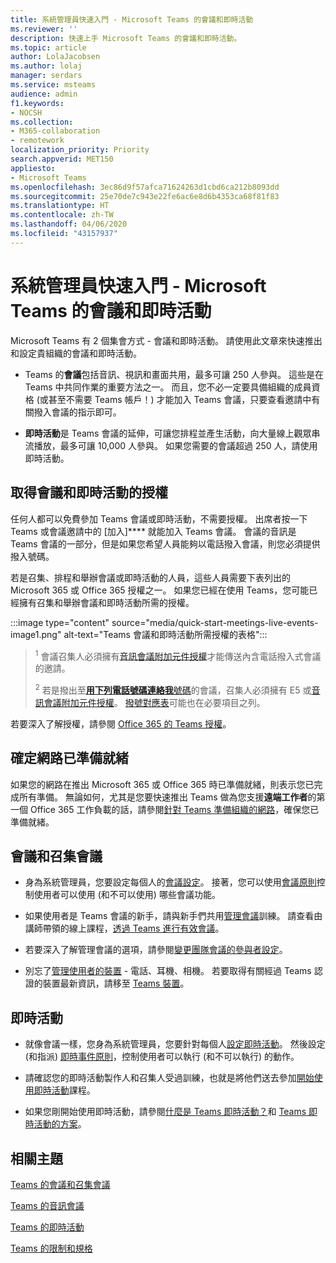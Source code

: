 ```yaml
---
title: 系統管理員快速入門 - Microsoft Teams 的會議和即時活動
ms.reviewer: ''
description: 快速上手 Microsoft Teams 的會議和即時活動。
ms.topic: article
author: LolaJacobsen
ms.author: lolaj
manager: serdars
ms.service: msteams
audience: admin
f1.keywords:
- NOCSH
ms.collection:
- M365-collaboration
- remotework
localization_priority: Priority
search.appverid: MET150
appliesto:
- Microsoft Teams
ms.openlocfilehash: 3ec86d9f57afca71624263d1cbd6ca212b8093dd
ms.sourcegitcommit: 25e70de7c943e22fe6ac6e8d6b4353ca68f81f83
ms.translationtype: HT
ms.contentlocale: zh-TW
ms.lasthandoff: 04/06/2020
ms.locfileid: "43157937"
---
```

# <a name="admin-quick-start---meetings-and-live-events-in-microsoft-teams"></a>系統管理員快速入門 - Microsoft Teams 的會議和即時活動

Microsoft Teams 有 2 個集會方式 - 會議和即時活動。 請使用此文章來快速推出和設定貴組織的會議和即時活動。 

 - Teams 的**會議**包括音訊、視訊和畫面共用，最多可讓 250 人參與。 這些是在 Teams 中共同作業的重要方法之一。 而且，您不必一定要具備組織的成員資格 (或甚至不需要 Teams 帳戶！) 才能加入 Teams 會議，只要查看邀請中有關撥入會議的指示即可。 

 - **即時活動**是 Teams 會議的延伸，可讓您排程並產生活動，向大量線上觀眾串流播放，最多可讓 10,000 人參與。 如果您需要的會議超過 250 人，請使用即時活動。

## <a name="get-licenses-for-meetings-and-live-events"></a>取得會議和即時活動的授權

任何人都可以免費參加 Teams 會議或即時活動，不需要授權。 出席者按一下 Teams 或會議邀請中的 [加入]**** 就能加入 Teams 會議。 會議的音訊是 Teams 會議的一部分，但是如果您希望人員能夠以電話撥入會議，則您必須提供撥入號碼。 

若是召集、排程和舉辦會議或即時活動的人員，這些人員需要下表列出的 Microsoft 365 或 Office 365 授權之一。 如果您已經在使用 Teams，您可能已經擁有召集和舉辦會議和即時活動所需的授權。 

:::image type="content" source="media/quick-start-meetings-live-events-image1.png" alt-text="Teams 會議和即時活動所需授權的表格":::

> <sup>1</sup>  會議召集人必須擁有[音訊會議附加元件授權](teams-add-on-licensing/microsoft-teams-add-on-licensing.md)才能傳送內含電話撥入式會議的邀請。
>
> <sup>2</sup>  若是撥出至[**用下列電話號碼連絡我**號碼](set-up-the-call-me-feature-for-your-users.md)的會議，召集人必須擁有 E5 或[音訊會議附加元件授權](teams-add-on-licensing/microsoft-teams-add-on-licensing.md)。 [撥號對應表](what-are-dial-plans.md)可能也在必要項目之列。 


若要深入了解授權，請參閱 [Office 365 的 Teams 授權](Office-365-licensing.md)。 

## <a name="make-sure-your-networks-ready"></a>確定網路已準備就緒

如果您的網路在推出 Microsoft 365 或 Office 365 時已準備就緒，則表示您已完成所有準備。 無論如何，尤其是您要快速推出 Teams 做為您支援**遠端工作者**的第一個 Office 365 工作負載的話，請參閱[針對 Teams 準備組織的網路](prepare-network.md)，確保您已準備就緒。

## <a name="meetings-and-conferencing"></a>會議和召集會議

- 身為系統管理員，您要設定每個人的[會議設定](meeting-settings-in-teams.md)。 接著，您可以使用[會議原則](meeting-policies-in-teams.md)控制使用者可以使用 (和不可以使用) 哪些會議功能。 

- 如果使用者是 Teams 會議的新手，請與新手們共用[管理會議](https://support.office.com/article/join-a-teams-meeting-078e9868-f1aa-4414-8bb9-ee88e9236ee4)訓練。 請查看由講師帶領的線上課程，[透過 Teams 進行有效會議](https://microsoftteams.eventbuilder.com/MaximizingTeamsMeetings)。

- 若要深入了解管理會議的選項，請參閱[變更團隊會議的參與者設定](https://support.microsoft.com/office/change-participant-settings-for-a-teams-meeting-53261366-dbd5-45f9-aae9-a70e6354f88e)。

- 別忘了[管理使用者的裝置](device-management.md) - 電話、耳機、相機。 若要取得有關經過 Teams 認證的裝置最新資訊，請移至 [Teams 裝置](https://office.com/teamsdevices)。

## <a name="live-events"></a>即時活動

- 就像會議一樣，您身為系統管理員，您要針對每個人[設定即時活動](teams-live-events/configure-teams-live-events.md)。 然後設定 (和指派) [即時事件原則](teams-live-events/set-up-for-teams-live-events.md)，控制使用者可以執行 (和不可以執行) 的動作。

- 請確認您的即時活動製作人和召集人受過訓練，也就是將他們送去參加[開始使用即時活動](https://support.office.com/article/get-started-with-microsoft-teams-live-events-d077fec2-a058-483e-9ab5-1494afda578a)課程。

- 如果您剛開始使用即時活動，請參閱[什麼是 Teams 即時活動？](teams-live-events/what-are-teams-live-events.md)和 [Teams 即時活動的方案](teams-live-events/plan-for-teams-live-events.md)。

## <a name="related-topics"></a>相關主題

[Teams 的會議和召集會議](deploy-meetings-microsoft-teams-landing-page.md)

[Teams 的音訊會議](deploy-audio-conferencing-teams-landing-page.md)

[Teams 的即時活動](teams-live-events/what-are-teams-live-events.md)

[Teams 的限制和規格](limits-specifications-teams.md)